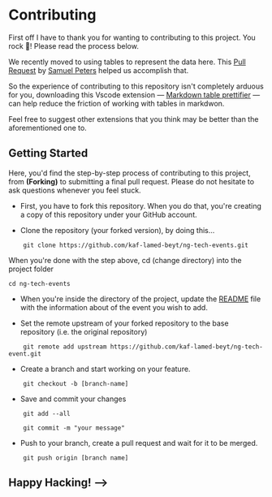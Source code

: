 # Contributing

First off I have to thank you for wanting to contributing to this project. You rock 🤘! Please read the process below.

We recently moved to using tables to represent the data here. This [Pull Request](https://github.com/kaf-lamed-beyt/ng-tech-events/pull/35) by [Samuel Peters](https://github.com/Petsamuel) helped us accomplish that.

So the experience of contributing to this repository isn't completely arduous for you, downloading this Vscode extension &mdash; [Markdown table prettifier](https://marketplace.visualstudio.com/items?itemName=darkriszty.markdown-table-prettify) &mdash; can help reduce the friction of working with tables in markdwon.

Feel free to suggest other extensions that you think may be better than the aforementioned one to.

## Getting Started

Here, you'd find the step-by-step process of contributing to this project, from **(Forking)** to submitting a final pull request. Please do not hesitate to ask questions whenever you feel stuck.

- First, you have to fork this repository. When you do that, you're creating a copy of this repository under your GitHub account.

- Clone the repository (your forked version), by doing this...

```shell
    git clone https://github.com/kaf-lamed-beyt/ng-tech-events.git
```

When you're done with the step above, cd (change directory) into the project folder

```shell
cd ng-tech-events
```

- When you're inside the directory of the project, update the [README](README.md) file with the information about of the event you wish to add.

- Set the remote upstream of your forked repository to the base repository (i.e. the original repository)

```shell
    git remote add upstream https://github.com/kaf-lamed-beyt/ng-tech-event.git
```

- Create a branch and start working on your feature.

```shellg
    git checkout -b [branch-name]
```

- Save and commit your changes

```shell
    git add --all

    git commit -m "your message"
```

- Push to your branch, create a pull request and wait for it to be merged.

```shell
    git push origin [branch name]
```

## Happy Hacking! -->
